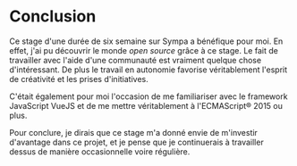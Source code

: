 # Conclusion

Ce stage d'une durée de six semaine sur Sympa a bénéfique pour moi. En 
effet, j'ai pu découvrir le monde *open source* grâce à ce stage. Le fait 
de travailler avec l'aide d'une communauté est vraiment quelque chose 
d'intéressant. De plus le travail en autonomie favorise véritablement 
l'esprit de créativité et les prises d'initiatives.

C'était également pour moi l'occasion de me familiariser avec le 
framework JavaScript VueJS et de me mettre véritablement à l'ECMAScript® 
2015 ou plus.

Pour conclure, je dirais que ce stage m'a donné envie de m'investir 
d'avantage dans ce projet, et je pense que je continuerais à travailler 
dessus de manière occasionnelle voire régulière.
